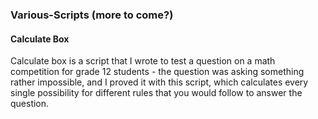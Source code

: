 ### Various-Scripts (more to come?)

#### Calculate Box
Calculate box is a script that I wrote to test a question on a math competition
for grade 12 students - the question was asking something rather impossible, and
I proved it with this script, which calculates every single possibility for different 
rules that you would follow to answer the question.
